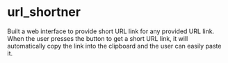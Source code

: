 # url_shortner

Built a  web interface to provide short URL link for any provided URL link.
When the user presses the button to get a short URL link, it will automatically copy the link into the clipboard and the user can easily paste it.

